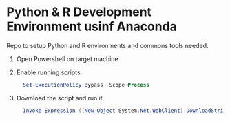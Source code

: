 # Python & R Development Environment usinf Anaconda

Repo to setup Python and R environments and commons tools needed.

1. Open Powershell on target machine
2. Enable running scripts

    ```powershell
      Set-ExecutionPolicy Bypass -Scope Process
    ```

3. Download the script and run it

    ```powershell
      Invoke-Expression ((New-Object System.Net.WebClient).DownloadString('https://raw.githubusercontent.com/alec-hs/python-r-env-setup/main/setup.ps1'))
    ```
